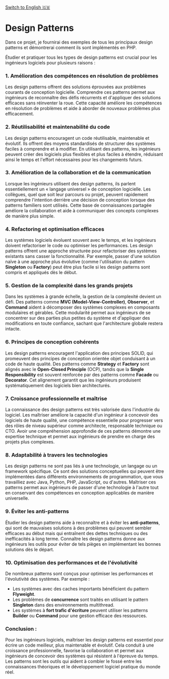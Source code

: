 [Switch to English 🇬🇧](README.md)

# Design Patterns
Dans ce projet, je fournirai des exemples de tous les principaux design patterns et démontrerai comment ils sont implémentés en PHP.

Étudier et pratiquer tous les types de design patterns est crucial pour les ingénieurs logiciels pour plusieurs raisons :

### 1. **Amélioration des compétences en résolution de problèmes**  
Les design patterns offrent des solutions éprouvées aux problèmes courants de conception logicielle. Comprendre ces patterns permet aux ingénieurs de reconnaître des défis récurrents et d'appliquer des solutions efficaces sans réinventer la roue. Cette capacité améliore les compétences en résolution de problèmes et aide à aborder de nouveaux problèmes plus efficacement.

### 2. **Réutilisabilité et maintenabilité du code**  
Les design patterns encouragent un code réutilisable, maintenable et évolutif. Ils offrent des moyens standardisés de structurer des systèmes faciles à comprendre et à modifier. En utilisant des patterns, les ingénieurs peuvent créer des logiciels plus flexibles et plus faciles à étendre, réduisant ainsi le temps et l'effort nécessaires pour les changements futurs.

### 3. **Amélioration de la collaboration et de la communication**  
Lorsque les ingénieurs utilisent des design patterns, ils parlent essentiellement un « langage universel » de conception logicielle. Les collègues, quel que soit leur parcours ou projet, peuvent rapidement comprendre l'intention derrière une décision de conception lorsque des patterns familiers sont utilisés. Cette base de connaissances partagée améliore la collaboration et aide à communiquer des concepts complexes de manière plus simple.

### 4. **Refactoring et optimisation efficaces**  
Les systèmes logiciels évoluent souvent avec le temps, et les ingénieurs doivent refactoriser le code ou optimiser les performances. Les design patterns offrent une approche structurée pour refactoriser des systèmes existants sans casser la fonctionnalité. Par exemple, passer d'une solution naïve à une approche plus évolutive (comme l'utilisation du pattern **Singleton** ou **Factory**) peut être plus facile si les design patterns sont compris et appliqués dès le début.

### 5. **Gestion de la complexité dans les grands projets**  
Dans les systèmes à grande échelle, la gestion de la complexité devient un défi. Des patterns comme **MVC (Model-View-Controller)**, **Observer**, et **Command** aident à décomposer des systèmes complexes en composants modulaires et gérables. Cette modularité permet aux ingénieurs de se concentrer sur des parties plus petites du système et d'appliquer des modifications en toute confiance, sachant que l'architecture globale restera intacte.

### 6. **Principes de conception cohérents**  
Les design patterns encouragent l'application des principes SOLID, qui promeuvent des principes de conception orientée objet conduisant à un code de haute qualité. Des patterns comme **Strategy** et **Factory** sont alignés avec le **Open-Closed Principle** (OCP), tandis que la **Single Responsibility** est souvent renforcée par des patterns comme **Facade** ou **Decorator**. Cet alignement garantit que les ingénieurs produisent systématiquement des logiciels bien architecturés.

### 7. **Croissance professionnelle et maîtrise**  
La connaissance des design patterns est très valorisée dans l'industrie du logiciel. Les maîtriser améliore la capacité d'un ingénieur à concevoir des logiciels de haute qualité, une compétence essentielle pour progresser vers des rôles de niveau supérieur comme architecte, responsable technique ou CTO. Avoir une compréhension approfondie de ces patterns démontre une expertise technique et permet aux ingénieurs de prendre en charge des projets plus complexes.

### 8. **Adaptabilité à travers les technologies**  
Les design patterns ne sont pas liés à une technologie, un langage ou un framework spécifique. Ce sont des solutions conceptuelles qui peuvent être implémentées dans différents environnements de programmation, que vous travailliez avec Java, Python, PHP, JavaScript, ou d'autres. Maîtriser ces patterns permet aux ingénieurs de passer d'une technologie à l'autre tout en conservant des compétences en conception applicables de manière universelle.

### 9. **Éviter les anti-patterns**  
Étudier les design patterns aide à reconnaître et à éviter les **anti-patterns**, qui sont de mauvaises solutions à des problèmes qui peuvent sembler efficaces au début mais qui entraînent des dettes techniques ou des inefficacités à long terme. Connaître les design patterns donne aux ingénieurs les outils pour éviter de tels pièges en implémentant les bonnes solutions dès le départ.

### 10. **Optimisation des performances et de l'évolutivité**  
De nombreux patterns sont conçus pour optimiser les performances et l'évolutivité des systèmes. Par exemple :
- Les systèmes avec des caches importants bénéficient du pattern **Flyweight**.
- Les problèmes de **concurrence** sont traités en utilisant le pattern **Singleton** dans des environnements multithread.
- Les systèmes à **fort trafic d'écriture** peuvent utiliser les patterns **Builder** ou **Command** pour une gestion efficace des ressources.

### Conclusion :
Pour les ingénieurs logiciels, maîtriser les design patterns est essentiel pour écrire un code meilleur, plus maintenable et évolutif. Cela conduit à une croissance professionnelle, favorise la collaboration et permet aux ingénieurs de concevoir des systèmes qui résistent à l'épreuve du temps. Les patterns sont les outils qui aident à combler le fossé entre les connaissances théoriques et le développement logiciel pratique du monde réel.
